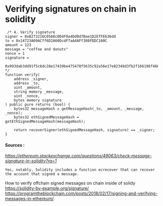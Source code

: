 # Verifying signatures on chain in solidity 


     /* 4. Verify signature
    signer = 0xB273216C05A8c0D4F0a4Dd0d7Bae1D2EfFE636dd
    to = 0x14723A09ACff6D2A60DcdF7aA4AFf308FDDC160C
    amount = 123
    message = "coffee and donuts"
    nonce = 1
    signature =
        0x993dab3dd91f5c6dc28e17439be475478f5635c92a56e17e82349d3fb2f166196f466c0b4e0c146f285204f0dcb13e5ae67bc33f4b888ec32dfe0a063e8f3f781b
    */
    function verify(
        address _signer,
        address _to,
        uint _amount,
        string memory _message,
        uint _nonce,
        bytes memory signature
    ) public pure returns (bool) {
        bytes32 messageHash = getMessageHash(_to, _amount, _message, _nonce);
        bytes32 ethSignedMessageHash = getEthSignedMessageHash(messageHash);

        return recoverSigner(ethSignedMessageHash, signature) == _signer;
    }





#### Sources :
*https://ethereum.stackexchange.com/questions/49063/check-message-signature-in-solidity?rq=1*

    Yes, notably, Solidity includes a function ecrecover that can recover the account that signed a message.
   
 How to verify offchain signed messages on chain inside of solidy 
https://solidity-by-example.org/signature/
https://programtheblockchain.com/posts/2018/02/17/signing-and-verifying-messages-in-ethereum/.


